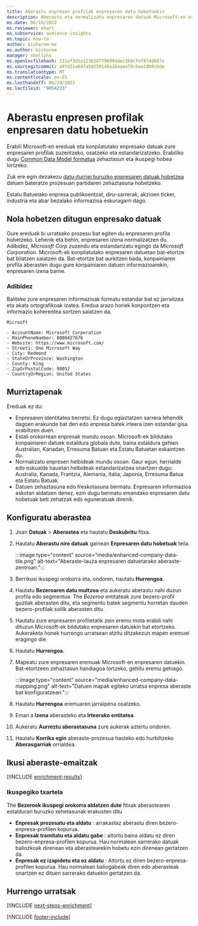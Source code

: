 ```yaml
---
title: Aberastu enpresen profilak enpresaren datu hobetuekin
description: Aberastu eta normalizatu enpresaren datuak Microsoft-en ereduekin.
ms.date: 06/10/2022
ms.reviewer: mhart
ms.subservice: audience-insights
ms.topic: how-to
author: kishorem-ms
ms.author: kishorem
manager: shellyha
ms.openlocfilehash: 131ef3d1e123628779609ddec368cfef8f4d607e
ms.sourcegitcommit: a97d31a647a5d259140a1baaeef8c6ea10b8cbde
ms.translationtype: MT
ms.contentlocale: eu-ES
ms.lasthandoff: 06/29/2022
ms.locfileid: "9054233"
---
```

# <a name="enrich-company-profiles-with-enhanced-company-data"></a>Aberastu enpresen profilak enpresaren datu hobetuekin

Erabili Microsoft-en ereduak eta konpilatutako enpresako datuak zure enpresaren profilak zuzentzeko, osatzeko eta estandarizatzeko. Erabiliko dugu [Common Data Model formatua](/common-data-model/schema/core/applicationcommon/account) zehaztasun eta ikuspegi hobea lortzeko.

Zuk ere egin dezakezu [datu-iturriei buruzko enpresaren datuak hobetzea](data-sources-enrichment.md) datuen bateratze prozesuan partidaren zehaztasuna hobetzeko.

Estatu Batuetako enpresa publikoentzat, diru-sarrerak, akzioen ticker, industria eta abar bezalako informazioa eskuragarri dago.  

## <a name="how-we-enhance-company-data"></a>Nola hobetzen ditugun enpresako datuak

Gure ereduak bi urratseko prozesu bat egiten du enpresaren profila hobetzeko. Lehenik eta behin, enpresaren izena normalizatzen du. Adibidez, *Microsoft Corp* zuzendu eta estandarizatu egingo da *Microsoft Corporation*. Microsoft-ek konpilatutako enpresaren datuetan bat-etortze bat bilatzen saiatzen da. Bat-etortze bat aurkitzen bada, konpainiaren profila aberasten dugu gure konpainiaren datuen informazioarekin, enpresaren izena barne.

### <a name="example"></a>Adibidez

Baliteke zure enpresaren informazioak formatu estandar bat ez jarraitzea eta akats ortografikoak izatea. Eredua arazo horiek konpontzen eta informazio koherentea sortzen saiatzen da.

```Input
Microsft
```

```Output
- AccountName: Microsoft Corporation
- MainPhoneNumber: 8006427676
- Website: https://www.microsoft.com/
- Street1: One Microsoft Way
- City: Redmond
- StateOrProvince: Washington
- County: King
- ZipOrPostalCode: 98052
- CountryOrRegion: United States
```

## <a name="limitations"></a>Murriztapenak

Ereduak ez du:

- Enpresaren identitatea berretsi. Ez dugu egiaztatzen sarrera lehendik dagoen erakunde bat den edo enpresa batek irteera izen estandar gisa erabiltzen duen.
- Estali orokorrean enpresak mundu osoan. Microsoft-ek bildutako konpainiaren datuek estaldura globala dute, baina estaldura gehien Australian, Kanadan, Erresuma Batuan eta Estatu Batuetan eskaintzen du.
- Normalizatu enpresen helbideak mundu osoan. Gaur egun, herrialde edo eskualde hauetan helbideak estandarizatzea onartzen dugu: Australia, Kanada, Frantzia, Alemania, Italia, Japonia, Erresuma Batua eta Estatu Batuak.
- Datuen zehaztasuna edo freskotasuna bermatu. Enpresaren informazioa askotan aldatzen denez, ezin dugu bermatu emandako enpresaren datu hobetuak beti zehatzak edo eguneratuak direnik.

## <a name="configure-the-enrichment"></a>Konfiguratu aberastea

1. Joan **Datuak** > **Aberastea** eta hautatu **Deskubritu** fitxa.

1. Hautatu **Aberastu nire datuak** gainean **Enpresaren datu hobetuak** teila.

   :::image type="content" source="media/enhanced-company-data-tile.png" alt-text="Aberaste-lauza enpresaren datuetarako aberaste-zentroan.":::

1. Berrikusi ikuspegi orokorra eta, ondoren, hautatu **Hurrengoa**.

1. Hautatu **Bezeroaren datu multzoa** eta aukeratu aberastu nahi duzun profila edo segmentua. The *Bezeroa* entitateak zure bezero-profil guztiak aberasten ditu, eta segmentu batek segmentu horretan dauden bezero-profilak soilik aberasten ditu.

1. Hautatu zure enpresaren profiletatik zein eremu mota erabili nahi dituzun Microsoft-ek bildutako enpresaren datuekin bat etortzeko. Aukeraketa honek hurrengo urratsean atzitu ditzakezun mapen eremuei eragingo die.

1. Hautatu **Hurrengoa**.

1. Mapeatu zure enpresaren eremuak Microsoft-en enpresaren datuekin. Bat-etortzeen zehaztasun handiagoa lortzeko, gehitu eremu gehiago.

    :::image type="content" source="media/enhanced-company-data-mapping.png" alt-text="Datuen mapak egiteko urratsa enpresa aberaste bat konfiguratzean.":::

1. Hautatu **Hurrengoa** eremuaren jarraipena osatzeko.

1. Eman a **Izena** aberasteko eta **Irteerako entitatea**.

1. Aukeratu **Aurreztu aberastasuna** zure aukerak aztertu ondoren.

1. Hautatu **Korrika egin** aberaste-prozesua hasteko edo hurbiltzeko **Aberasgarriak** orrialdea.

## <a name="view-enrichment-results"></a>Ikusi aberaste-emaitzak

[!INCLUDE [enrichment-results](includes/enrichment-results.md)]

### <a name="overview-card"></a>Ikuspegiko txartela

The **Bezeroek ikuspegi orokorra aldatzen dute** fitxak aberastearen estaldurari buruzko xehetasunak erakusten ditu

- **Enpresak prozesatu eta aldatu** : arrakastaz aberastu diren bezero-enpresa-profilen kopurua.
- **Enpresak tramitatu eta aldatu gabe** : aitortu baina aldatu ez diren bezero-enpresa-profilen kopurua. Hau normalean sarrerako datuak baliozkoak direnean eta aberastearekin hobetu ezin direnean gertatzen da.
- **Enpresak ez izapidetu eta ez aldatu** : Aitortu ez diren bezero-enpresa-profilen kopurua. Hau normalean baliogabeak diren edo aberasteak onartzen ez dituen sarrerako datuekin gertatzen da.

## <a name="next-steps"></a>Hurrengo urratsak

[!INCLUDE [next-steps-enrichment](includes/next-steps-enrichment.md)]

[!INCLUDE [footer-include](includes/footer-banner.md)]
